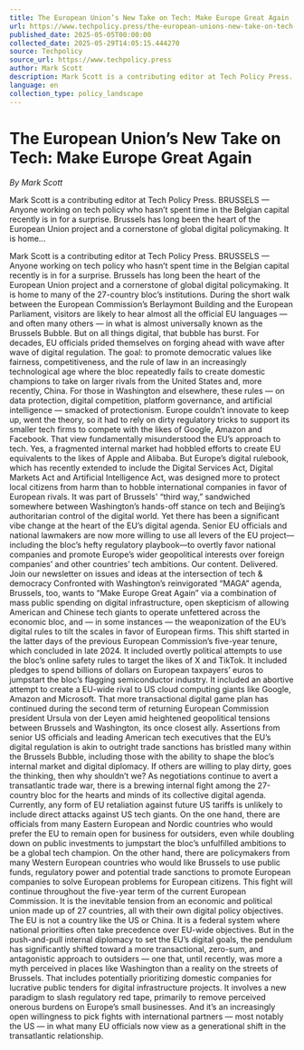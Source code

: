```yaml
---
title: The European Union’s New Take on Tech: Make Europe Great Again
url: https://www.techpolicy.press/the-european-unions-new-take-on-tech-make-europe-great-again/
published_date: 2025-05-05T00:00:00
collected_date: 2025-05-29T14:05:15.444270
source: Techpolicy
source_url: https://www.techpolicy.press
author: Mark Scott
description: Mark Scott is a contributing editor at Tech Policy Press. BRUSSELS — Anyone working on tech policy who hasn’t spent time in the Belgian capital recently is in for a surprise. Brussels has long been the heart of the European Union project and a cornerstone of global digital policymaking. It is home...
language: en
collection_type: policy_landscape
---
```


# The European Union’s New Take on Tech: Make Europe Great Again

*By Mark Scott*

Mark Scott is a contributing editor at Tech Policy Press. BRUSSELS — Anyone working on tech policy who hasn’t spent time in the Belgian capital recently is in for a surprise. Brussels has long been the heart of the European Union project and a cornerstone of global digital policymaking. It is home...

Mark Scott is a contributing editor at Tech Policy Press. BRUSSELS — Anyone working on tech policy who hasn’t spent time in the Belgian capital recently is in for a surprise. Brussels has long been the heart of the European Union project and a cornerstone of global digital policymaking. It is home to many of the 27-country bloc’s institutions. During the short walk between the European Commission’s Berlaymont Building and the European Parliament, visitors are likely to hear almost all the official EU languages — and often many others — in what is almost universally known as the Brussels Bubble. But on all things digital, that bubble has burst. For decades, EU officials prided themselves on forging ahead with wave after wave of digital regulation. The goal: to promote democratic values like fairness, competitiveness, and the rule of law in an increasingly technological age where the bloc repeatedly fails to create domestic champions to take on larger rivals from the United States and, more recently, China. For those in Washington and elsewhere, these rules — on data protection, digital competition, platform governance, and artificial intelligence — smacked of protectionism. Europe couldn’t innovate to keep up, went the theory, so it had to rely on dirty regulatory tricks to support its smaller tech firms to compete with the likes of Google, Amazon and Facebook. That view fundamentally misunderstood the EU’s approach to tech. Yes, a fragmented internal market had hobbled efforts to create EU equivalents to the likes of Apple and Alibaba. But Europe’s digital rulebook, which has recently extended to include the Digital Services Act, Digital Markets Act and Artificial Intelligence Act, was designed more to protect local citizens from harm than to hobble international companies in favor of European rivals. It was part of Brussels' “third way,” sandwiched somewhere between Washington’s hands-off stance on tech and Beijing’s authoritarian control of the digital world. Yet there has been a significant vibe change at the heart of the EU’s digital agenda. Senior EU officials and national lawmakers are now more willing to use all levers of the EU project—including the bloc’s hefty regulatory playbook—to overtly favor national companies and promote Europe’s wider geopolitical interests over foreign companies’ and other countries’ tech ambitions. Our content. Delivered. Join our newsletter on issues and ideas at the intersection of tech &amp; democracy Confronted with Washington’s reinvigorated “MAGA” agenda, Brussels, too, wants to “Make Europe Great Again” via a combination of mass public spending on digital infrastructure, open skepticism of allowing American and Chinese tech giants to operate unfettered across the economic bloc, and — in some instances — the weaponization of the EU’s digital rules to tilt the scales in favor of European firms. This shift started in the latter days of the previous European Commission’s five-year tenure, which concluded in late 2024. It included overtly political attempts to use the bloc’s online safety rules to target the likes of X and TikTok. It included pledges to spend billions of dollars on European taxpayers’ euros to jumpstart the bloc’s flagging semiconductor industry. It included an abortive attempt to create a EU-wide rival to US cloud computing giants like Google, Amazon and Microsoft. That more transactional digital game plan has continued during the second term of returning European Commission president Ursula von der Leyen amid heightened geopolitical tensions between Brussels and Washington, its once closest ally. Assertions from senior US officials and leading American tech executives that the EU’s digital regulation is akin to outright trade sanctions has bristled many within the Brussels Bubble, including those with the ability to shape the bloc’s internal market and digital diplomacy. If others are willing to play dirty, goes the thinking, then why shouldn’t we? As negotiations continue to avert a transatlantic trade war, there is a brewing internal fight among the 27-country bloc for the hearts and minds of its collective digital agenda. Currently, any form of EU retaliation against future US tariffs is unlikely to include direct attacks against US tech giants. On the one hand, there are officials from many Eastern European and Nordic countries who would prefer the EU to remain open for business for outsiders, even while doubling down on public investments to jumpstart the bloc’s unfulfilled ambitions to be a global tech champion. On the other hand, there are policymakers from many Western European countries who would like Brussels to use public funds, regulatory power and potential trade sanctions to promote European companies to solve European problems for European citizens. This fight will continue throughout the five-year term of the current European Commission. It is the inevitable tension from an economic and political union made up of 27 countries, all with their own digital policy objectives. The EU is not a country like the US or China. It is a federal system where national priorities often take precedence over EU-wide objectives. But in the push-and-pull internal diplomacy to set the EU’s digital goals, the pendulum has significantly shifted toward a more transactional, zero-sum, and antagonistic approach to outsiders — one that, until recently, was more a myth perceived in places like Washington than a reality on the streets of Brussels. That includes potentially prioritizing domestic companies for lucrative public tenders for digital infrastructure projects. It involves a new paradigm to slash regulatory red tape, primarily to remove perceived onerous burdens on Europe’s small businesses. And it’s an increasingly open willingness to pick fights with international partners — most notably the US — in what many EU officials now view as a generational shift in the transatlantic relationship.